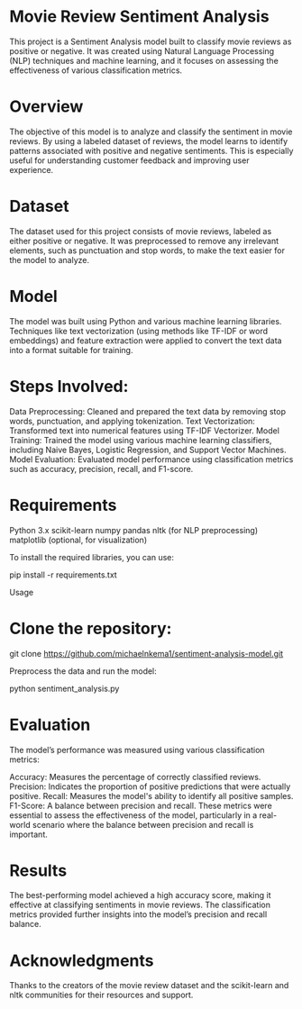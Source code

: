 # Movie Review Sentiment Analysis


This project is a Sentiment Analysis model built to classify movie reviews as positive or negative. It was created using Natural Language Processing (NLP) techniques and machine learning, and it focuses on assessing the effectiveness of various classification metrics.

# Overview


The objective of this model is to analyze and classify the sentiment in movie reviews. By using a labeled dataset of reviews, the model learns to identify patterns associated with positive and negative sentiments. This is especially useful for understanding customer feedback and improving user experience.

# Dataset


The dataset used for this project consists of movie reviews, labeled as either positive or negative. It was preprocessed to remove any irrelevant elements, such as punctuation and stop words, to make the text easier for the model to analyze.

# Model


The model was built using Python and various machine learning libraries. Techniques like text vectorization (using methods like TF-IDF or word embeddings) and feature extraction were applied to convert the text data into a format suitable for training.

# Steps Involved:


Data Preprocessing: Cleaned and prepared the text data by removing stop words, punctuation, and applying tokenization.
Text Vectorization: Transformed text into numerical features using TF-IDF Vectorizer.
Model Training: Trained the model using various machine learning classifiers, including Naive Bayes, Logistic Regression, and Support Vector Machines.
Model Evaluation: Evaluated model performance using classification metrics such as accuracy, precision, recall, and F1-score.


# Requirements

Python 3.x
scikit-learn
numpy
pandas
nltk (for NLP preprocessing)
matplotlib (optional, for visualization)


To install the required libraries, you can use:

pip install -r requirements.txt

Usage

# Clone the repository:

git clone https://github.com/michaelnkema1/sentiment-analysis-model.git

Preprocess the data and run the model:


python sentiment_analysis.py


# Evaluation

The model’s performance was measured using various classification metrics:

Accuracy: Measures the percentage of correctly classified reviews.
Precision: Indicates the proportion of positive predictions that were actually positive.
Recall: Measures the model's ability to identify all positive samples.
F1-Score: A balance between precision and recall.
These metrics were essential to assess the effectiveness of the model, particularly in a real-world scenario where the balance between precision and recall is important.

# Results

The best-performing model achieved a high accuracy score, making it effective at classifying sentiments in movie reviews. The classification metrics provided further insights into the model’s precision and recall balance.

# Acknowledgments

Thanks to the creators of the movie review dataset and the scikit-learn and nltk communities for their resources and support.

